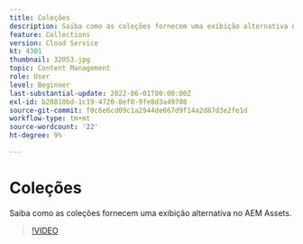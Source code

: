 ```yaml
---
title: Coleções
description: Saiba como as coleções fornecem uma exibição alternativa no AEM Assets.
feature: Collections
version: Cloud Service
kt: 4301
thumbnail: 32053.jpg
topic: Content Management
role: User
level: Beginner
last-substantial-update: 2022-06-01T00:00:00Z
exl-id: b28810bd-1c19-4720-8ef0-9fe8d3a49708
source-git-commit: f0c6e6cd09c1a2944de667d9f14a2d87d3e2fe1d
workflow-type: tm+mt
source-wordcount: '22'
ht-degree: 9%

---
```


# Coleções

Saiba como as coleções fornecem uma exibição alternativa no AEM Assets.

>[!VIDEO](https://video.tv.adobe.com/v/32053/?quality=12&learn=on&hidetitle=true)
